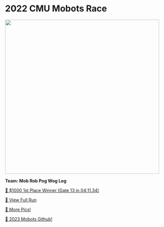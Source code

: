 # 2022 CMU Mobots Race

<img src="https://i.imgur.com/dRGUG92.jpeg" width="500">

**Team: Mob Rob Pog Wog Log**

[🔗 $1000 1st Place Winner (Gate 13 in 04:11.34)](https://www.cs.cmu.edu/mobot/winners.html)

[🔗 View Full Run](https://youtu.be/RN4rVmhpZew?t=116)

[🔗 More Pics!](https://photos.app.goo.gl/PFGtJ7xGLMjCb5uG8)

[🔗 2023 Mobots Github!](https://github.com/atomicapple0/mobots-2023)
